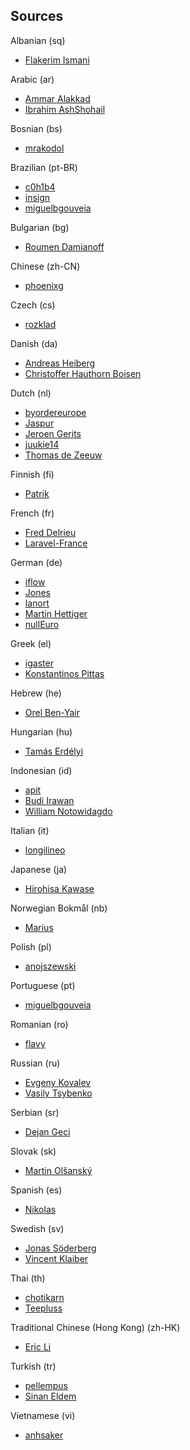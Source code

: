 ## Sources

Albanian (sq)

* [Flakerim Ismani](https://github.com/Flakerimi)

Arabic (ar)

* [Ammar Alakkad](https://github.com/AAlakkad)
* [Ibrahim AshShohail](https://github.com/laheab)

Bosnian (bs)

* [mrakodol](https://github.com/mrakodol)

Brazilian (pt-BR)

* [c0h1b4](https://github.com/c0h1b4)
* [insign](https://github.com/insign)
* [miguelbgouveia](https://github.com/miguelbgouveia)

Bulgarian (bg)

* [Roumen Damianoff](https://github.com/RoumenDamianoff)

Chinese (zh-CN)

* [phoenixg](https://github.com/phoenixg)

Czech (cs)

* [rozklad](https://github.com/rozklad)

Danish (da)

* [Andreas Heiberg](https://github.com/AndreasHeiberg)
* [Christoffer Hauthorn Boisen](https://github.com/hauthorn)

Dutch (nl)

* [byordereurope](https://github.com/byordereurope)
* [Jaspur](https://github.com/jaspur)
* [Jeroen Gerits](https://github.com/jeroengerits)
* [juukie14](https://github.com/juukie14)
* [Thomas de Zeeuw](https://github.com/Thomasdezeeuw)

Finnish (fi)

* [Patrik](https://github.com/gkunno)

French (fr)

* [Fred Delrieu](https://github.com/caouecs)
* [Laravel-France](https://github.com/laravel-france)

German (de)

* [iflow](https://github.com/iflow)
* [Jones](https://github.com/JN-Jones)
* [lanort](https://github.com/lanort)
* [Martin Hettiger](https://github.com/hettiger)
* [nullEuro](https://github.com/nullEuro)

Greek (el)

* [igaster](https://github.com/igaster)
* [Konstantinos Pittas](https://github.com/kostaspt)

Hebrew (he)

* [Orel Ben-Yair](https://github.com/LighTo273)

Hungarian (hu)

* [Tamás Erdélyi](https://github.com/terdelyi)

Indonesian (id)

* [apit](https://github.com/apit)
* [Budi Irawan](https://github.com/deerawan)
* [William Notowidagdo](https://github.com/williamn)

Italian (it)

* [longilineo](https://github.com/longilineo)

Japanese (ja)

* [Hirohisa Kawase](https://github.com/HiroKws)

Norwegian Bokmål (nb)

* [Marius](https://github.com/mariuso)

Polish (pl)

* [anojszewski](https://github.com/anojszewski)

Portuguese (pt)

* [miguelbgouveia](https://github.com/miguelbgouveia)

Romanian (ro)

* [flavy](https://github.com/flavy)

Russian (ru)

* [Evgeny Kovalev](https://github.com/EvgenyKovalev)
* [Vasily Tsybenko](https://github.com/VasayXTX)

Serbian (sr)

* [Dejan Geci](https://github.com/dejangeci)

Slovak (sk)

* [Martin Olšanský](https://github.com/MartinOlsansky)

Spanish (es)

* [Nikolas](https://github.com/nikoskip)

Swedish (sv)

* [Jonas Söderberg](https://github.com/imevul)
* [Vincent Klaiber](https://github.com/vincentklaiber)

Thai (th)

* [chotikarn](https://github.com/chotikarn)
* [Teepluss](https://github.com/teepluss)

Traditional Chinese (Hong Kong) (zh-HK)

* [Eric Li](https://github.com/efilm)

Turkish (tr)

* [pellempus](https://github.com/pellempus)
* [Sinan Eldem](https://github.com/sineld)

Vietnamese (vi)

* [anhsaker](https://github.com/anhsaker)

